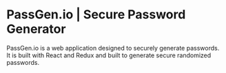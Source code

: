 # PassGen.io | Secure Password Generator
PassGen.io is a web application designed to securely generate passwords. It is built with React and Redux and built to generate secure randomized passwords.